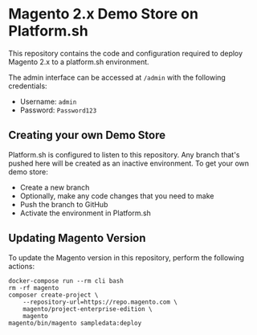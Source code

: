 # Magento 2.x Demo Store on Platform.sh

This repository contains the code and configuration required to deploy Magento 2.x to a platform.sh environment.

The admin interface can be accessed at `/admin` with the following credentials:

* Username: `admin`
* Password: `Password123`

## Creating your own Demo Store

Platform.sh is configured to listen to this repository. Any branch that's pushed here will be created as an inactive environment. To get your own demo store:

* Create a new branch
* Optionally, make any code changes that you need to make
* Push the branch to GitHub
* Activate the environment in Platform.sh

## Updating Magento Version

To update the Magento version in this repository, perform the following actions:

    docker-compose run --rm cli bash
    rm -rf magento
    composer create-project \
        --repository-url=https://repo.magento.com \
        magento/project-enterprise-edition \
        magento
    magento/bin/magento sampledata:deploy
